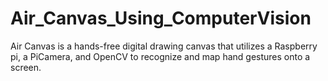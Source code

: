 # Air_Canvas_Using_ComputerVision
Air Canvas is a hands-free digital drawing canvas that utilizes a Raspberry pi, a PiCamera, and OpenCV to recognize and map hand gestures onto a screen.
